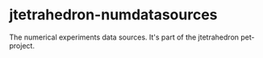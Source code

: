 # jtetrahedron-numdatasources
The numerical experiments data sources. It's part of the jtetrahedron pet-project.
